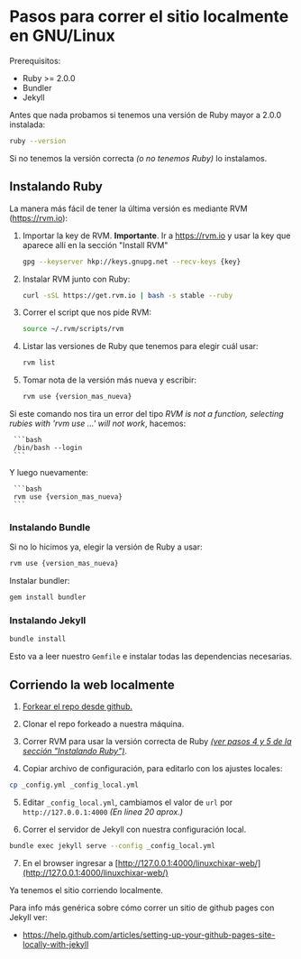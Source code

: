 # Pasos para correr el sitio localmente en GNU/Linux

Prerequisitos:
* Ruby >= 2.0.0
* Bundler
* Jekyll

Antes que nada probamos si tenemos una versión de Ruby mayor a 2.0.0 instalada:

```bash
ruby --version
```

Si no tenemos la versión correcta *(o no tenemos Ruby)* lo instalamos.

## Instalando Ruby

La manera más fácil de tener la última versión es mediante RVM (https://rvm.io):

1. Importar la key de RVM. **Importante**. Ir a https://rvm.io y usar la key que aparece allí en la sección "Install RVM" 

     ```bash
     gpg --keyserver hkp://keys.gnupg.net --recv-keys {key}
     ```

2. Instalar RVM junto con Ruby:

     ```bash
     curl -sSL https://get.rvm.io | bash -s stable --ruby
     ```

3. Correr el script que nos pide RVM:
     
     ```bash
     source ~/.rvm/scripts/rvm
     ```

4. Listar las versiones de Ruby que tenemos para elegir cuál usar:
     
     ```bash
     rvm list
     ```

5. Tomar nota de la versión más nueva y escribir:

     ```bash
     rvm use {version_mas_nueva}
     ```

Si este comando nos tira un error del tipo *RVM is not a function, selecting rubies with 'rvm use ...' will not work*, hacemos:

     ```bash
     /bin/bash --login
     ```

Y luego nuevamente:

     ```bash
     rvm use {version_mas_nueva}
     ```    

### Instalando Bundle

Si no lo hicimos ya, elegir la versión de Ruby a usar:

```bash
rvm use {version_mas_nueva}
```

Instalar bundler:

```bash
gem install bundler
```
    
### Instalando Jekyll

```bash
bundle install
```

Esto va a leer nuestro `Gemfile` e instalar todas las dependencias necesarias.

## Corriendo la web localmente
 

1. [Forkear el repo desde github.](https://github.com/linuxchixar/linuxchixar-web#fork-destination-box "Click para Forkear")

2. Clonar el repo forkeado a nuestra máquina.

3. Correr RVM para usar la versión correcta de Ruby *[(ver pasos 4 y 5 de la sección "Instalando Ruby")](https://github.com/juancarlospaco/linuxchixar-web/blob/master/README.md#instalando-ruby)*.

4. Copiar archivo de configuración, para editarlo con los ajustes locales:

```bash
cp _config.yml _config_local.yml
```
    
5. Editar `_config_local.yml`, cambiamos el valor de `url` por `http://127.0.0.1:4000` *(En linea 20 aprox.)*

6. Correr el servidor de Jekyll con nuestra configuración local.

```bash
bundle exec jekyll serve --config _config_local.yml
```

7. En el browser ingresar a [http://127.0.0.1:4000/linuxchixar-web/](http://127.0.0.1:4000/linuxchixar-web/)

Ya tenemos el sitio corriendo localmente.



Para info más genérica sobre cómo correr un sitio de github pages con Jekyll ver:
- https://help.github.com/articles/setting-up-your-github-pages-site-locally-with-jekyll
